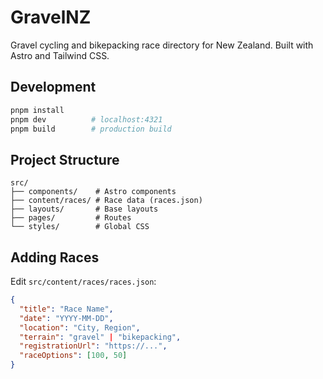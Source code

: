 # GravelNZ

Gravel cycling and bikepacking race directory for New Zealand. Built with Astro and Tailwind CSS.

## Development

```bash
pnpm install
pnpm dev          # localhost:4321
pnpm build        # production build
```

## Project Structure

```
src/
├── components/    # Astro components
├── content/races/ # Race data (races.json)
├── layouts/       # Base layouts
├── pages/         # Routes
└── styles/        # Global CSS
```

## Adding Races

Edit `src/content/races/races.json`:

```json
{
  "title": "Race Name",
  "date": "YYYY-MM-DD",
  "location": "City, Region",
  "terrain": "gravel" | "bikepacking",
  "registrationUrl": "https://...",
  "raceOptions": [100, 50]
}
```
